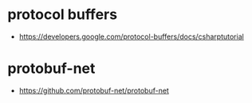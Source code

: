 # protocol buffers
- https://developers.google.com/protocol-buffers/docs/csharptutorial
# protobuf-net
- https://github.com/protobuf-net/protobuf-net
